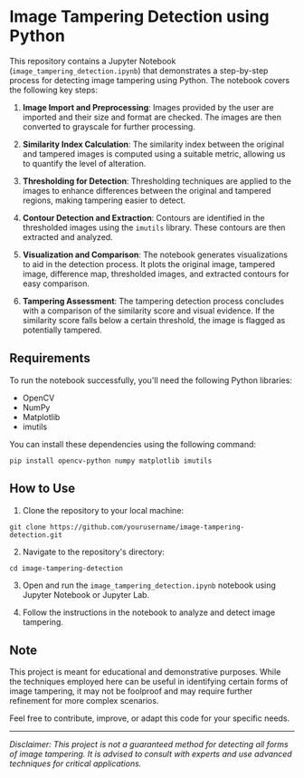 # Image Tampering Detection using Python

This repository contains a Jupyter Notebook (`image_tampering_detection.ipynb`) that demonstrates a step-by-step process for detecting image tampering using Python. The notebook covers the following key steps:

1. **Image Import and Preprocessing**: Images provided by the user are imported and their size and format are checked. The images are then converted to grayscale for further processing.

2. **Similarity Index Calculation**: The similarity index between the original and tampered images is computed using a suitable metric, allowing us to quantify the level of alteration.

3. **Thresholding for Detection**: Thresholding techniques are applied to the images to enhance differences between the original and tampered regions, making tampering easier to detect.

4. **Contour Detection and Extraction**: Contours are identified in the thresholded images using the `imutils` library. These contours are then extracted and analyzed.

5. **Visualization and Comparison**: The notebook generates visualizations to aid in the detection process. It plots the original image, tampered image, difference map, thresholded images, and extracted contours for easy comparison.

6. **Tampering Assessment**: The tampering detection process concludes with a comparison of the similarity score and visual evidence. If the similarity score falls below a certain threshold, the image is flagged as potentially tampered.

## Requirements

To run the notebook successfully, you'll need the following Python libraries:

- OpenCV
- NumPy
- Matplotlib
- imutils

You can install these dependencies using the following command:

```
pip install opencv-python numpy matplotlib imutils
```

## How to Use

1. Clone the repository to your local machine:

```
git clone https://github.com/yourusername/image-tampering-detection.git
```

2. Navigate to the repository's directory:

```
cd image-tampering-detection
```

3. Open and run the `image_tampering_detection.ipynb` notebook using Jupyter Notebook or Jupyter Lab.

4. Follow the instructions in the notebook to analyze and detect image tampering.

## Note

This project is meant for educational and demonstrative purposes. While the techniques employed here can be useful in identifying certain forms of image tampering, it may not be foolproof and may require further refinement for more complex scenarios.

Feel free to contribute, improve, or adapt this code for your specific needs.

---

*Disclaimer: This project is not a guaranteed method for detecting all forms of image tampering. It is advised to consult with experts and use advanced techniques for critical applications.*
